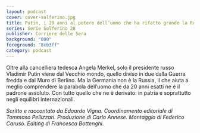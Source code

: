 ```yaml
---
layout: podcast
cover: cover-solferino.jpg
title: Putin, i 20 anni al potere dell’uomo che ha rifatto grande la Russia
series: Serie Solferino 28
publisher: Corriere delle Sera
background: "000"
foreground: "8cb3ff"
category: podcast
---
```


Oltre alla cancelliera tedesca Angela Merkel, solo il presidente russo Vladimir Putin viene dal Vecchio mondo, quello diviso in due dalla Guerra fredda e dal Muro di Berlino. Ma la Germania non è la Russia, il che aiuta a meglio comprendere la parabola dell’uomo che da 20 anni esatti ne è il padrone assoluto. Con tutto quello che ne è derivato: in patria e soprattutto negli equilibri internazionali.

_Scritto e raccontato da Edoardo Vigna. Coordinamento editoriale di Tommaso Pellizzari. Produzione di Carlo Annese. Montaggio di Federico Caruso. Editing di Francesca Bottenghi._

